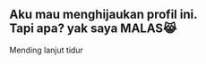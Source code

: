 <h2>Aku mau menghijaukan profil ini.<br>
Tapi apa? yak saya MALAS😹</h2>

<p>Mending lanjut tidur</p>
<!--- ```php
echo "Hello World!";
``` --->

<!---
meqhh/meqhh is a ✨ special ✨ repository because its `README.md` (this file) appears on your GitHub profile.
You can click the Preview link to take a look at your changes.
--->

